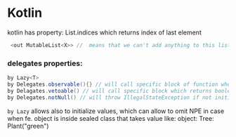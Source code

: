 # Kotlin

kotlin has property: List.indices which returns index of last element


``` java
 <out MutableList<X>> //  means that we can't add anything to this list, we can only read valuse from it

```

### delegates properties:

``` java
by Lazy<T>
by Delegates.observable(){} // will call specific block of function when the observed value has changed
by Delagates.vetoable() // will call specific block which returns boolean -> true assing new value
by Delegates.notNull() // will throw IllegalStateException if not initilized"
```
`by Lazy` allows also to initialize values, which can allow to omit NPE in case when fe. object is inside sealed class that takes value like: object: Tree: Plant("green")


